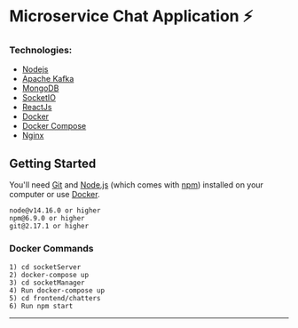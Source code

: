 
# Microservice Chat Application ⚡️ 

### Technologies:
- [Nodejs](#)
- [Apache Kafka](#)
- [MongoDB](#)
- [SocketIO](#)
- [ReactJs](#)
- [Docker](#)
- [Docker Compose](#)
- [Nginx](#)


## Getting Started



You'll need [Git](https://git-scm.com) and [Node.js](https://nodejs.org/en/download/) (which comes with [npm](http://npmjs.com)) installed on your computer or use [Docker](https://www.docker.com/products/docker-desktop).

```
node@v14.16.0 or higher
npm@6.9.0 or higher
git@2.17.1 or higher
```
### Docker Commands

```
1) cd socketServer
2) docker-compose up
3) cd socketManager
4) Run docker-compose up
5) cd frontend/chatters
6) Run npm start
```


---
